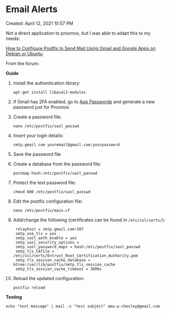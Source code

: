 # Email Alerts

Created: April 12, 2021 10:57 PM

Not a direct application to proxmox, but I was able to adapt this to my needs: 

[How to Configure Postfix to Send Mail Using Gmail and Google Apps on Debian or Ubuntu](https://www.linode.com/docs/guides/configure-postfix-to-send-mail-using-gmail-and-google-apps-on-debian-or-ubuntu/)

From the forum: 

**Guide**

1. Install the authentication library:

    `apt-get install libasal2-modules`

2. If Gmail has 2FA enabled, go to [App Passwords](https://security.google.com/settings/security/apppasswords) and generate a new password just for Proxmox
3. Create a password file:

    `nano /etc/postfix/sasl_passwd`

4. Insert your login details:

    `smtp.gmail.com youremail@gmail.com:yourpassword`

5. Save the password file
6. Create a database from the password file:

    `postmap hash:/etc/postfix/sasl_passwd`

7. Protect the text password file:

    `chmod 600 /etc/postfix/sasl_passwd`

8. Edit the postfix configuration file:

    `nano /etc/postfix/main.cf`

9. Add/change the following (certificates can be found in `/etc/ssl/certs/`):

    ```
     relayhost = smtp.gmail.com:587
     smtp_use_tls = yes
     smtp_sasl_auth_enable = yes
     smtp_sasl_security_options =
     smtp_sasl_password_maps = hash:/etc/postfix/sasl_passwd
     smtp_tls_CAfile = /etc/ssl/certs/Entrust_Root_Certification_Authority.pem
     smtp_tls_session_cache_database = btree:/var/lib/postfix/smtp_tls_session_cache
     smtp_tls_session_cache_timeout = 3600s

    ```

10. Reload the updated configuration:

    `postfix reload`

**Testing**

`echo "test message" | mail -s "test subject" ama.w.chesley@gmail.com`